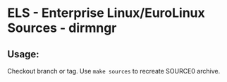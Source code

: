 # ELS - Enterprise Linux/EuroLinux Sources - dirmngr
 
## Usage:
  Checkout branch or tag. Use `make sources` to recreate  SOURCE0 archive.
